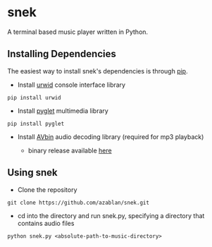 # snek
A terminal based music player written in Python.

## Installing Dependencies
The easiest way to install snek's dependencies is through [pip](https://pypi.python.org/pypi/pip).

* Install [urwid](http://urwid.org/) console interface library
```
pip install urwid
```

* Install [pyglet](www.pyglet.org/) multimedia library
```
pip install pyglet
```

* Install [AVbin](avbin.github.io/) audio decoding library (required for mp3 playback)

  * binary release available [here](http://avbin.github.io/AVbin/Download.html)

## Using snek
* Clone the repository
```
git clone https://github.com/azablan/snek.git
```
* cd into the directory and run snek.py, specifying a directory that contains audio files
```
python snek.py <absolute-path-to-music-directory>
```
